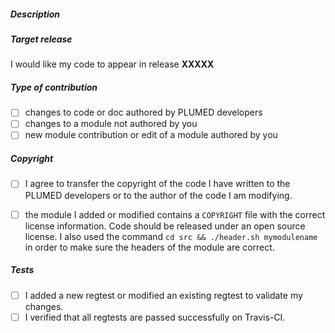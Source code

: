 <!--
  Feel free to delete not relevant sections below
-->

##### Description

<!-- describe here your pull request -->

##### Target release

<!-- please tell us where you would like your code to appear (e.g. v2.4): -->
I would like my code to appear in release __XXXXX__

##### Type of contribution

<!--
  Please select the type of your contribution among these:
  (Change [ ] to [X] to tick an option)
-->
- [ ] changes to code or doc authored by PLUMED developers
- [ ] changes to a module not authored by you
- [ ] new module contribution or edit of a module authored by you

##### Copyright

<!--
  In case you picked one of the first two choices
  MAKE SURE TO TICK ALSO THE FOLLOWING BOX
-->

- [ ] I agree to transfer the copyright of the code I have written to the PLUMED developers or to the author of the code I am modifying.

<!--
  In case you picked the third choice (new module authored by you)
  MAKE SURE TO TICK ALSO THE FOLLOWING BOX
-->

- [ ] the module I added or modified contains a `COPYRIGHT` file with the correct license information. Code should be released under an open source license. I also used the command `cd src && ./header.sh mymodulename` in order to make sure the headers of the module are correct. 

##### Tests

<!--
  Make sure these boxes are checked. For Travis-CI tests, you can wait for them
  to be completed monitoring this page after your pull request has been submitted:
  http://travis-ci.org/plumed/plumed2/pull_requests
-->

- [ ] I added a new regtest or modified an existing regtest to validate my changes.
- [ ] I verified that all regtests are passed successfully on Travis-CI.

<!--
  After your branch has been merged to the desired branch and then to plumed2/master, and after the
  plumed official manual has been updated, please check out the coverage scan at
  http://www.plumed.org/coverage-master
  In case your new features are not well covered, please try to add more complete regtests.
-->
